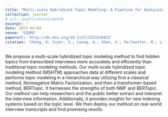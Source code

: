```yaml
---
title: "Multi-scale Hybridized Topic Modeling: A Pipeline for Analyzing Unstructured Text Datasets using Topic Modeling"
collection: journal
# url: /publications/mshtm
excerpt: ''
date: 2023-04-04
venue: 'SIURO'
paperurl: 'http://dx.doi.org/10.1137/22S1536832'
citation: 'Cheng, K; Inzer, S.; Leung, A.; Shen, X.; Perlmutter, M.; Lindstrom, M.; Chew, J.A.; Presner, T.; Needell, D. Multi-scale Hybridized Topic Modeling: A Pipeline for Analyzing Unstructured Text Datasets using Topic Modeling. SIAM Undergraduate Research Online, 2022.'
---
```

We propose a multi-scale hybridized topic modeling method to find hidden topics from transcribed interviews more accurately and efficiently than traditional topic modeling methods. Our multi-scale hybridized topic modeling method (MSHTM) approaches data at different scales and performs topic modeling in a hierarchical way utilizing first a classical method, Nonnegative Matrix Factorization, and then a transformer-based method, BERTopic. It harnesses the strengths of both NMF and BERTopic. Our method can help researchers and the public better extract and interpret the interview information. Additionally, it provides insights for new indexing systems based on the topic level. We then deploy our method on real-world interview transcripts and find promising results.
